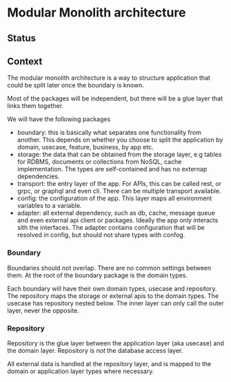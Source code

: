 # Modular Monolith architecture

## Status

## Context

The modular monolith architecture is a way to structure application that could be split later once the boundary is known.

Most of the packages will be independent, but there will be a glue layer that links them together.

We will have the following packages

- boundary: this is basically what separates one functionality from another. This depends on whether you choose to split the application by domain, usecase, feature, business, by app etc.
- storage: the data that can be obtained from the storage layer, e.g tables for RDBMS, documents or collections from NoSQL, cache implementation. The types are self-contained and has no externap dependencies.
- transport: the entry layer of the app. For APIs, this can be called rest, or grpc, or graphql and even cli. There can be multiple transport available.
- config: the configuration of the app. This layer maps all environment variables to a variable.
- adapter: all external dependency, such as db, cache, message queue and even external api client or packages. Ideally the app only interacts sith the interfaces. The adapter contains configuration that will be resolved in config, but should not share types with confog.

### Boundary

Boundaries should not overlap. There are no common settings between them. At the root of the boundary package is the domain types.

Each boundary will have their own domain types, usecase and repository. The repository maps the storage or external apis to the domain types. The usecase has repository nested below. The inner layer can only call the outer layer, never the opposite.

### Repository

Repository is the glue layer between the application layer (aka usecase) and the domain layer. Repository is *not* the database access layer. 

All external data is handled at the repository layer, and is mapped to the domain or application layer types where necessary.



